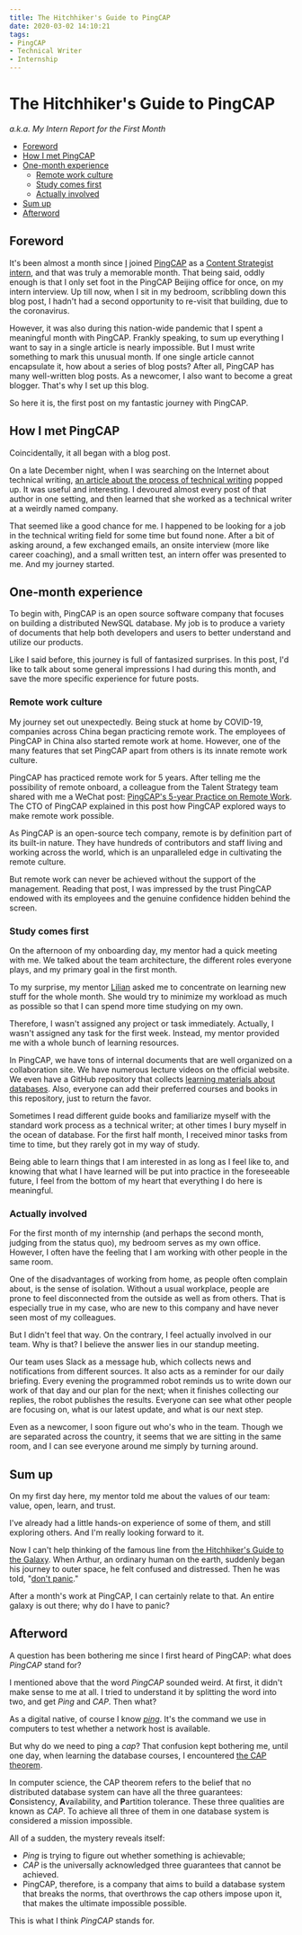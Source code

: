 ```yaml
---
title: The Hitchhiker's Guide to PingCAP
date: 2020-03-02 14:10:21
tags:
- PingCAP
- Technical Writer
- Internship
---
```


# The Hitchhiker's Guide to PingCAP

*a.k.a. My Intern Report for the First Month*

- [Foreword](#foreword)
- [How I met PingCAP](#how-i-met-pingcap)
- [One-month experience](#one-month-experience)
    - [Remote work culture](#remote-work-culture)
    - [Study comes first](#study-comes-first)
    - [Actually involved](#actually-involved)
- [Sum up](#sum-up)
- [Afterword](#afterword)

## Foreword

It's been almost a month since [I](https://github.com/ran-huang) joined [PingCAP](https://pingcap.com/en/) as a [Content Strategist intern](https://pingcap.com/about-cn/recruit/campus/content-strategist-intern/), and that was truly a memorable month. That being said, oddly enough is that I only set foot in the PingCAP Beijing office for once, on my intern interview. Up till now, when I sit in my bedroom, scribbling down this blog post, I hadn't had a second opportunity to re-visit that building, due to the coronavirus.

However, it was also during this nation-wide pandemic that I spent a meaningful month with PingCAP. Frankly speaking, to sum up everything I want to say in a single article is nearly impossible. But I must write something to mark this unusual month. If one single article cannot encapsulate it, how about a series of blog posts? After all, PingCAP has many well-written blog posts. As a newcomer, I also want to become a great blogger. That's why I set up this blog.

So here it is, the first post on my fantastic journey with PingCAP.

## How I met PingCAP

Coincidentally, it all began with a blog post.

On a late December night, when I was searching on the Internet about technical writing, [an article about the process of technical writing](https://www.jianshu.com/p/d4b99eb70534) popped up. It was useful and interesting. I devoured almost every post of that author in one setting, and then learned that she worked as a technical writer at a weirdly named company.

That seemed like a good chance for me. I happened to be looking for a job in the technical writing field for some time but found none. After a bit of asking around, a few exchanged emails, an onsite interview (more like career coaching), and a small written test, an intern offer was presented to me. And my journey started.

## One-month experience

To begin with, PingCAP is an open source software company that focuses on building a distributed NewSQL database. My job is to produce a variety of documents that help both developers and users to better understand and utilize our products.

Like I said before, this journey is full of fantasized surprises. In this post, I'd like to talk about some general impressions I had during this month, and save the more specific experience for future posts.

### Remote work culture

My journey set out unexpectedly. Being stuck at home by COVID-19, companies across China began practicing remote work. The employees of PingCAP in China also started remote work at home. However, one of the many features that set PingCAP apart from others is its innate remote work culture.

PingCAP has practiced remote work for 5 years. After telling me the possibility of remote onboard, a colleague from the Talent Strategy team shared with me a WeChat post: [PingCAP's 5-year Practice on Remote Work](https://mp.weixin.qq.com/s?__biz=MzI3NDIxNTQyOQ==&mid=2247490762&idx=1&sn=7bbc0282e1557d1cd85516bfd8d85768&chksm=eb163ba0dc61b2b6afe0c18d851746753bd72abf7505b7cc254c71d1c64307e4955d530b5bc2&scene=126&sessionid=1581845304&key=833f3c48432793b292343522dd7c33db0b085dad4f787a378812851522138abdff46307d9bbcc10c5b5ef7f532705bed7deaff30fa883d8a0874b2ae7deb4706129b0d49e0c359a3c44d49effe734df5&ascene=1&uin=NzM3NDQxNjYw&devicetype=Windows+10&version=62080079&lang=zh_CN&exportkey=AYVUIxSJK4orgHnTdaYFT9E%3D&pass_ticket=EHjh5rFigRGqpzRPwQiBmWUNdsYpTeEkaLTCuKMFrmHTU9CtCNU90NKhg9VVZxym). The CTO of PingCAP explained in this post how PingCAP explored ways to make remote work possible.

As PingCAP is an open-source tech company, remote is by definition part of its built-in nature. They have hundreds of contributors and staff living and working across the world, which is an unparalleled edge in cultivating the remote culture.

But remote work can never be achieved without the support of the management. Reading that post, I was impressed by the trust PingCAP endowed with its employees and the genuine confidence hidden behind the screen.

### Study comes first

On the afternoon of my onboarding day, my mentor had a quick meeting with me. We talked about the team architecture, the different roles everyone plays, and my primary goal in the first month.

To my surprise, my mentor [Lilian](https://www.linkedin.com/in/lilian-lee-54305777/) asked me to concentrate on learning new stuff for the whole month. She would try to minimize my workload as much as possible so that I can spend more time studying on my own.

Therefore, I wasn't assigned any project or task immediately. Actually, I wasn't assigned any task for the first week. Instead, my mentor provided me with a whole bunch of learning resources.

In PingCAP, we have tons of internal documents that are well organized on a collaboration site. We have numerous lecture videos on the official website. We even have a GitHub repository that collects [learning materials about databases](https://github.com/pingcap/awesome-database-learning). Also, everyone can add their preferred courses and books in this repository, just to return the favor.

Sometimes I read different guide books and familiarize myself with the standard work process as a technical writer; at other times I bury myself in the ocean of database. For the first half month, I received minor tasks from time to time, but they rarely got in my way of study.

Being able to learn things that I am interested in as long as I feel like to, and knowing that what I have learned will be put into practice in the foreseeable future, I feel from the bottom of my heart that everything I do here is meaningful.

### Actually involved

For the first month of my internship (and perhaps the second month, judging from the status quo), my bedroom serves as my own office. However, I often have the feeling that I am working with other people in the same room.

One of the disadvantages of working from home, as people often complain about, is the sense of isolation. Without a usual workplace, people are prone to feel disconnected from the outside as well as from others. That is especially true in my case, who are new to this company and have never seen most of my colleagues.

But I didn't feel that way. On the contrary, I feel actually involved in our team. Why is that? I believe the answer lies in our standup meeting.

Our team uses Slack as a message hub, which collects news and notifications from different sources. It also acts as a reminder for our daily briefing. Every evening the programmed robot reminds us to write down our work of that day and our plan for the next; when it finishes collecting our replies, the robot publishes the results. Everyone can see what other people are focusing on, what is our latest update, and what is our next step.

Even as a newcomer, I soon figure out who's who in the team. Though we are separated across the country, it seems that we are sitting in the same room, and I can see everyone around me simply by turning around.

## Sum up

On my first day here, my mentor told me about the values of our team: value, open, learn, and trust.

I've already had a little hands-on experience of some of them, and still exploring others. And I'm really looking forward to it.

Now I can't help thinking of the famous line from [the Hitchhiker's Guide to the Galaxy](https://en.wikipedia.org/wiki/The_Hitchhiker%27s_Guide_to_the_Galaxy). When Arthur, an ordinary human on the earth, suddenly began his journey to outer space, he felt confused and distressed. Then he was told, "[don't panic](https://en.wikipedia.org/wiki/Phrases_from_The_Hitchhiker%27s_Guide_to_the_Galaxy#Don't_Panic)."

After a month's work at PingCAP, I can certainly relate to that. An entire galaxy is out there; why do I have to panic?

## Afterword

A question has been bothering me since I first heard of PingCAP: what does *PingCAP* stand for?

I mentioned above that the word *PingCAP* sounded weird. At first, it didn't make sense to me at all. I tried to understand it by splitting the word into two, and get *Ping* and *CAP*. Then what?

As a digital native, of course I know [*ping*](https://en.wikipedia.org/wiki/Ping_(networking_utility)). It's the command we use in computers to test whether a network host is available.

But why do we need to ping a *cap*? That confusion kept bothering me, until one day, when learning the database courses, I encountered [the CAP theorem](https://en.wikipedia.org/wiki/CAP_theorem).

In computer science, the CAP theorem refers to the belief that no distributed database system can have all the three guarantees: **C**onsistency, **A**vailability, and **P**artition tolerance. These three qualities are known as *CAP*. To achieve all three of them in one database system is considered a mission impossible.

All of a sudden, the mystery reveals itself:

- *Ping* is trying to figure out whether something is achievable;
- *CAP* is the universally acknowledged three guarantees that cannot be achieved.
- PingCAP, therefore, is a company that aims to build a database system that breaks the norms, that overthrows the cap others impose upon it, that makes the ultimate impossible possible.

This is what I think *PingCAP* stands for.
